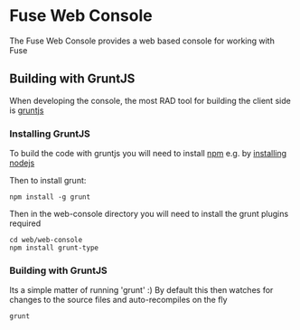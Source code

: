 # Fuse Web Console

The Fuse Web Console provides a web based console for working with Fuse

## Building with GruntJS

When developing the console, the most RAD tool for building the client side is [gruntjs](http://gruntjs.com/)

### Installing GruntJS

To build the code with gruntjs you will need to install [npm](https://npmjs.org/) e.g. by [installing nodejs](http://nodejs.org/)

Then to install grunt:

    npm install -g grunt

Then in the web-console directory you will need to install the grunt plugins required

    cd web/web-console
    npm install grunt-type

### Building with GruntJS

Its a simple matter of running 'grunt' :) By default this then watches for changes to the source files and auto-recompiles on the fly

    grunt


